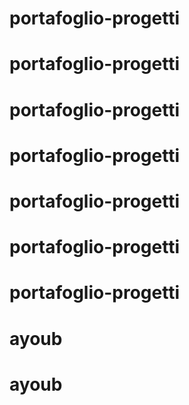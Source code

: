 # portafoglio-progetti
# portafoglio-progetti
# portafoglio-progetti
# portafoglio-progetti
# portafoglio-progetti
# portafoglio-progetti
# portafoglio-progetti
# ayoub
# ayoub
